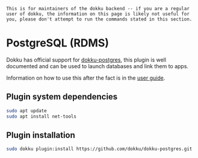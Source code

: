 ```{warning}
This is for maintainers of the dokku backend -- if you are a regular user of dokku, the information on this page is likely not useful for you, please don't attempt to run the commands stated in this section.
```

# PostgreSQL (RDMS)

Dokku has official support for [dokku-postgres](https://github.com/dokku/dokku-postgres), this plugin is well documented and can be used to launch databases and link them to apps.

Information on how to use this after the fact is in the [user guide](../user/52-postgres.md).

## Plugin system dependencies

```bash
sudo apt update
sudo apt install net-tools
```

## Plugin installation

```bash
sudo dokku plugin:install https://github.com/dokku/dokku-postgres.git
```
